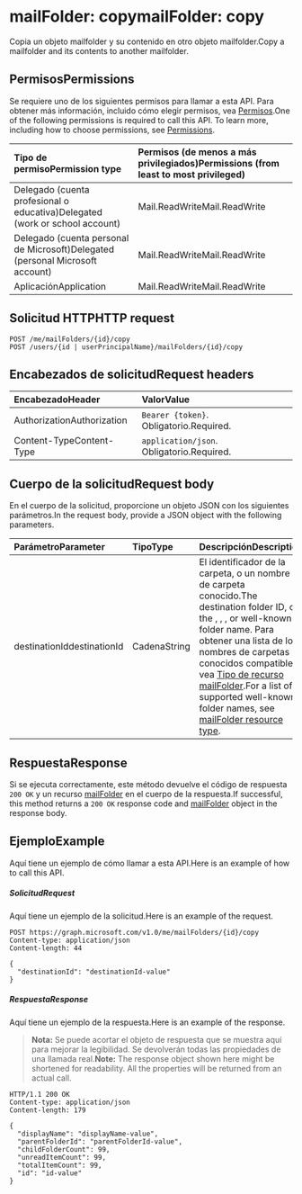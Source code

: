# <a name="mailfolder-copy"></a><span data-ttu-id="3473d-101">mailFolder: copy</span><span class="sxs-lookup"><span data-stu-id="3473d-101">mailFolder: copy</span></span>

<span data-ttu-id="3473d-102">Copia un objeto mailfolder y su contenido en otro objeto mailfolder.</span><span class="sxs-lookup"><span data-stu-id="3473d-102">Copy a mailfolder and its contents to another mailfolder.</span></span>

## <a name="permissions"></a><span data-ttu-id="3473d-103">Permisos</span><span class="sxs-lookup"><span data-stu-id="3473d-103">Permissions</span></span>

<span data-ttu-id="3473d-p101">Se requiere uno de los siguientes permisos para llamar a esta API. Para obtener más información, incluido cómo elegir permisos, vea [Permisos](../../../concepts/permissions_reference.md).</span><span class="sxs-lookup"><span data-stu-id="3473d-p101">One of the following permissions is required to call this API. To learn more, including how to choose permissions, see [Permissions](../../../concepts/permissions_reference.md).</span></span>

| <span data-ttu-id="3473d-106">Tipo de permiso</span><span class="sxs-lookup"><span data-stu-id="3473d-106">Permission type</span></span> | <span data-ttu-id="3473d-107">Permisos (de menos a más privilegiados)</span><span class="sxs-lookup"><span data-stu-id="3473d-107">Permissions (from least to most privileged)</span></span> |
|:----------------|:--------------------------------------------|
|<span data-ttu-id="3473d-108">Delegado (cuenta profesional o educativa)</span><span class="sxs-lookup"><span data-stu-id="3473d-108">Delegated (work or school account)</span></span> | <span data-ttu-id="3473d-109">Mail.ReadWrite</span><span class="sxs-lookup"><span data-stu-id="3473d-109">Mail.ReadWrite</span></span>    |
|<span data-ttu-id="3473d-110">Delegado (cuenta personal de Microsoft)</span><span class="sxs-lookup"><span data-stu-id="3473d-110">Delegated (personal Microsoft account)</span></span> | <span data-ttu-id="3473d-111">Mail.ReadWrite</span><span class="sxs-lookup"><span data-stu-id="3473d-111">Mail.ReadWrite</span></span>    |
|<span data-ttu-id="3473d-112">Aplicación</span><span class="sxs-lookup"><span data-stu-id="3473d-112">Application</span></span> | <span data-ttu-id="3473d-113">Mail.ReadWrite</span><span class="sxs-lookup"><span data-stu-id="3473d-113">Mail.ReadWrite</span></span> |

## <a name="http-request"></a><span data-ttu-id="3473d-114">Solicitud HTTP</span><span class="sxs-lookup"><span data-stu-id="3473d-114">HTTP request</span></span>

<!-- { "blockType": "ignored" } -->

```http
POST /me/mailFolders/{id}/copy
POST /users/{id | userPrincipalName}/mailFolders/{id}/copy
```

## <a name="request-headers"></a><span data-ttu-id="3473d-115">Encabezados de solicitud</span><span class="sxs-lookup"><span data-stu-id="3473d-115">Request headers</span></span>
| <span data-ttu-id="3473d-116">Encabezado</span><span class="sxs-lookup"><span data-stu-id="3473d-116">Header</span></span> | <span data-ttu-id="3473d-117">Valor</span><span class="sxs-lookup"><span data-stu-id="3473d-117">Value</span></span> |
|:-------|:------|
| <span data-ttu-id="3473d-118">Authorization</span><span class="sxs-lookup"><span data-stu-id="3473d-118">Authorization</span></span> | <span data-ttu-id="3473d-119">`Bearer {token}`.</span><span class="sxs-lookup"><span data-stu-id="3473d-119"></span></span> <span data-ttu-id="3473d-120">Obligatorio.</span><span class="sxs-lookup"><span data-stu-id="3473d-120">Required.</span></span> |
| <span data-ttu-id="3473d-121">Content-Type</span><span class="sxs-lookup"><span data-stu-id="3473d-121">Content-Type</span></span> | <span data-ttu-id="3473d-122">`application/json`.</span><span class="sxs-lookup"><span data-stu-id="3473d-122"></span></span> <span data-ttu-id="3473d-123">Obligatorio.</span><span class="sxs-lookup"><span data-stu-id="3473d-123">Required.</span></span> |

## <a name="request-body"></a><span data-ttu-id="3473d-124">Cuerpo de la solicitud</span><span class="sxs-lookup"><span data-stu-id="3473d-124">Request body</span></span>

<span data-ttu-id="3473d-125">En el cuerpo de la solicitud, proporcione un objeto JSON con los siguientes parámetros.</span><span class="sxs-lookup"><span data-stu-id="3473d-125">In the request body, provide a JSON object with the following parameters.</span></span>

| <span data-ttu-id="3473d-126">Parámetro</span><span class="sxs-lookup"><span data-stu-id="3473d-126">Parameter</span></span> | <span data-ttu-id="3473d-127">Tipo</span><span class="sxs-lookup"><span data-stu-id="3473d-127">Type</span></span> | <span data-ttu-id="3473d-128">Descripción</span><span class="sxs-lookup"><span data-stu-id="3473d-128">Description</span></span> |
|:----------|:-----|:------------|
|<span data-ttu-id="3473d-129">destinationId</span><span class="sxs-lookup"><span data-stu-id="3473d-129">destinationId</span></span>|<span data-ttu-id="3473d-130">Cadena</span><span class="sxs-lookup"><span data-stu-id="3473d-130">String</span></span>|<span data-ttu-id="3473d-131">El identificador de la carpeta, o un nombre de carpeta conocido.</span><span class="sxs-lookup"><span data-stu-id="3473d-131">The destination folder ID, or the , , , or  well-known folder name.</span></span> <span data-ttu-id="3473d-132">Para obtener una lista de los nombres de carpetas conocidos compatibles, vea [Tipo de recurso mailFolder](../resources/mailfolder.md).</span><span class="sxs-lookup"><span data-stu-id="3473d-132">For a list of supported well-known folder names, see [mailFolder resource type](../resources/mailfolder.md).</span></span>|

## <a name="response"></a><span data-ttu-id="3473d-133">Respuesta</span><span class="sxs-lookup"><span data-stu-id="3473d-133">Response</span></span>

<span data-ttu-id="3473d-134">Si se ejecuta correctamente, este método devuelve el código de respuesta `200 OK` y un recurso [mailFolder](../resources/mailfolder.md) en el cuerpo de la respuesta.</span><span class="sxs-lookup"><span data-stu-id="3473d-134">If successful, this method returns a `200 OK` response code and [mailFolder](../resources/mailfolder.md) object in the response body.</span></span>

## <a name="example"></a><span data-ttu-id="3473d-135">Ejemplo</span><span class="sxs-lookup"><span data-stu-id="3473d-135">Example</span></span>

<span data-ttu-id="3473d-136">Aquí tiene un ejemplo de cómo llamar a esta API.</span><span class="sxs-lookup"><span data-stu-id="3473d-136">Here is an example of how to call this API.</span></span>

##### <a name="request"></a><span data-ttu-id="3473d-137">Solicitud</span><span class="sxs-lookup"><span data-stu-id="3473d-137">Request</span></span>
<span data-ttu-id="3473d-138">Aquí tiene un ejemplo de la solicitud.</span><span class="sxs-lookup"><span data-stu-id="3473d-138">Here is an example of the request.</span></span>
<!-- {
  "blockType": "request",
  "name": "mailfolder_copy"
}-->

```http
POST https://graph.microsoft.com/v1.0/me/mailFolders/{id}/copy
Content-type: application/json
Content-length: 44

{
  "destinationId": "destinationId-value"
}
```

##### <a name="response"></a><span data-ttu-id="3473d-139">Respuesta</span><span class="sxs-lookup"><span data-stu-id="3473d-139">Response</span></span>

<span data-ttu-id="3473d-140">Aquí tiene un ejemplo de la respuesta.</span><span class="sxs-lookup"><span data-stu-id="3473d-140">Here is an example of the response.</span></span>

> <span data-ttu-id="3473d-p105">**Nota:** Se puede acortar el objeto de respuesta que se muestra aquí para mejorar la legibilidad. Se devolverán todas las propiedades de una llamada real.</span><span class="sxs-lookup"><span data-stu-id="3473d-p105">**Note:** The response object shown here might be shortened for readability. All the properties will be returned from an actual call.</span></span>
<!-- {
  "blockType": "response",
  "truncated": true,
  "@odata.type": "microsoft.graph.mailFolder"
} -->

```http
HTTP/1.1 200 OK
Content-type: application/json
Content-length: 179

{
  "displayName": "displayName-value",
  "parentFolderId": "parentFolderId-value",
  "childFolderCount": 99,
  "unreadItemCount": 99,
  "totalItemCount": 99,
  "id": "id-value"
}
```

<!-- uuid: 8fcb5dbc-d5aa-4681-8e31-b001d5168d79
2015-10-25 14:57:30 UTC -->
<!-- {
  "type": "#page.annotation",
  "description": "mailFolder: copy",
  "keywords": "",
  "section": "documentation",
  "tocPath": ""
}-->
